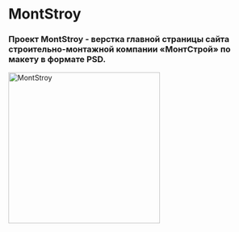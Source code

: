 # MontStroy
### Проект MontStroy - верстка главной страницы сайта строительно-монтажной компании «МонтСтрой» по макету в формате PSD.

<img src="https://kenighouse.ru/images/home_about.png" alt="MontStroy" width="300" height="auto"/>
